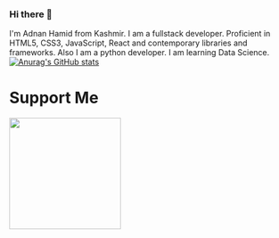 ### Hi there 👋

<!--
**Adnan-Hamid-Beigh/Adnan-Hamid-Beigh** is a ✨ _special_ ✨ repository because its `README.md` (this file) appears on your GitHub profile.

Here are some ideas to get you started:

- 🔭 I’m currently working on ...
- 🌱 I’m currently learning ...
- 👯 I’m looking to collaborate on ...
- 🤔 I’m looking for help with ...
- 💬 Ask me about ...
- 📫 How to reach me: ...
- 😄 Pronouns: ...
- ⚡ Fun fact: ...
-->
I'm Adnan Hamid from Kashmir. I am a fullstack developer. Proficient in HTML5, CSS3, JavaScript, React and contemporary libraries and frameworks. Also I am a python developer. I am learning Data Science.
[![Anurag's GitHub stats](https://github-readme-stats.vercel.app/api?username=Adnan-Hamid-Beigh)](https://github.com/anuraghazra/github-readme-stats)
# Support Me
<a href="https://www.buymeacoffee.com/adnanhamid"><img src="https://cdn.buymeacoffee.com/buttons/v2/default-yellow.png" width="200" /></a>
